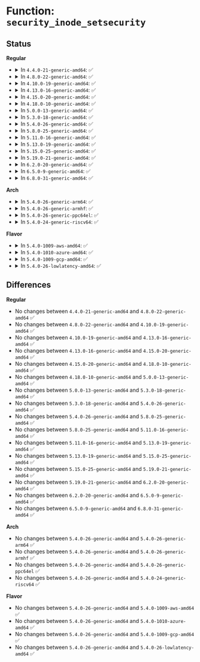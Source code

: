 # Function: <code>security_inode_setsecurity</code>

## Status
<b>Regular</b>
<ul>
<li>
<details>
<summary>In <code>4.4.0-21-generic-amd64</code>: ✅</summary>

```c
int security_inode_setsecurity(struct inode * inode, const char * name, const void * value, size_t size, int flags)
```

```json
{
  "name": "security_inode_setsecurity",
  "collision_type": "Unique Global",
  "inline_type": "No",
  "funcs": [
    {
      "addr": 18446744071582244032,
      "name": "security_inode_setsecurity",
      "external": true,
      "loc": "security/security.c:716",
      "file": "security/security.c",
      "inline": "seen, unknown",
      "caller_inline": [],
      "caller_func": [
        "fs/xattr.c:__vfs_setxattr_noperm",
        "fs/kernfs/inode.c:kernfs_iop_setxattr"
      ]
    }
  ],
  "symbols": [
    {
      "addr": 18446744071582244032,
      "name": "security_inode_setsecurity",
      "section": ".text",
      "bind": "STB_GLOBAL",
      "size": 118
    }
  ]
}
```
</details>
</li>
<li>
<details>
<summary>In <code>4.8.0-22-generic-amd64</code>: ✅</summary>

```c
int security_inode_setsecurity(struct inode * inode, const char * name, const void * value, size_t size, int flags)
```

```json
{
  "name": "security_inode_setsecurity",
  "collision_type": "Unique Global",
  "inline_type": "No",
  "funcs": [
    {
      "addr": 18446744071582462736,
      "name": "security_inode_setsecurity",
      "external": true,
      "loc": "security/security.c:727",
      "file": "security/security.c",
      "inline": "seen, unknown",
      "caller_inline": [],
      "caller_func": [
        "fs/xattr.c:__vfs_setxattr_noperm",
        "fs/kernfs/inode.c:kernfs_iop_setxattr"
      ]
    }
  ],
  "symbols": [
    {
      "addr": 18446744071582462736,
      "name": "security_inode_setsecurity",
      "section": ".text",
      "bind": "STB_GLOBAL",
      "size": 142
    }
  ]
}
```
</details>
</li>
<li>
<details>
<summary>In <code>4.10.0-19-generic-amd64</code>: ✅</summary>

```c
int security_inode_setsecurity(struct inode * inode, const char * name, const void * value, size_t size, int flags)
```

```json
{
  "name": "security_inode_setsecurity",
  "collision_type": "Unique Global",
  "inline_type": "No",
  "funcs": [
    {
      "addr": 18446744071582555200,
      "name": "security_inode_setsecurity",
      "external": true,
      "loc": "security/security.c:736",
      "file": "security/security.c",
      "inline": "seen, unknown",
      "caller_inline": [],
      "caller_func": [
        "fs/xattr.c:__vfs_setxattr_noperm",
        "fs/kernfs/inode.c:kernfs_security_xattr_set"
      ]
    }
  ],
  "symbols": [
    {
      "addr": 18446744071582555200,
      "name": "security_inode_setsecurity",
      "section": ".text",
      "bind": "STB_GLOBAL",
      "size": 142
    }
  ]
}
```
</details>
</li>
<li>
<details>
<summary>In <code>4.13.0-16-generic-amd64</code>: ✅</summary>

```c
int security_inode_setsecurity(struct inode * inode, const char * name, const void * value, size_t size, int flags)
```

```json
{
  "name": "security_inode_setsecurity",
  "collision_type": "Unique Global",
  "inline_type": "No",
  "funcs": [
    {
      "addr": 18446744071582642192,
      "name": "security_inode_setsecurity",
      "external": true,
      "loc": "security/security.c:1341",
      "file": "security/security.c",
      "inline": "seen, unknown",
      "caller_inline": [],
      "caller_func": [
        "fs/xattr.c:__vfs_setxattr_noperm",
        "fs/kernfs/inode.c:kernfs_security_xattr_set"
      ]
    }
  ],
  "symbols": [
    {
      "addr": 18446744071582642192,
      "name": "security_inode_setsecurity",
      "section": ".text",
      "bind": "STB_GLOBAL",
      "size": 139
    }
  ]
}
```
</details>
</li>
<li>
<details>
<summary>In <code>4.15.0-20-generic-amd64</code>: ✅</summary>

```c
int security_inode_setsecurity(struct inode * inode, const char * name, const void * value, size_t size, int flags)
```

```json
{
  "name": "security_inode_setsecurity",
  "collision_type": "Unique Global",
  "inline_type": "No",
  "funcs": [
    {
      "addr": 18446744071582796480,
      "name": "security_inode_setsecurity",
      "external": true,
      "loc": "security/security.c:1290",
      "file": "security/security.c",
      "inline": "seen, unknown",
      "caller_inline": [],
      "caller_func": [
        "fs/xattr.c:__vfs_setxattr_noperm",
        "fs/kernfs/inode.c:kernfs_security_xattr_set"
      ]
    }
  ],
  "symbols": [
    {
      "addr": 18446744071582796480,
      "name": "security_inode_setsecurity",
      "section": ".text",
      "bind": "STB_GLOBAL",
      "size": 149
    }
  ]
}
```
</details>
</li>
<li>
<details>
<summary>In <code>4.18.0-10-generic-amd64</code>: ✅</summary>

```c
int security_inode_setsecurity(struct inode * inode, const char * name, const void * value, size_t size, int flags)
```

```json
{
  "name": "security_inode_setsecurity",
  "collision_type": "Unique Global",
  "inline_type": "No",
  "funcs": [
    {
      "addr": 18446744071582994032,
      "name": "security_inode_setsecurity",
      "external": true,
      "loc": "security/security.c:832",
      "file": "security/security.c",
      "inline": "seen, unknown",
      "caller_inline": [],
      "caller_func": [
        "fs/xattr.c:__vfs_setxattr_noperm",
        "fs/kernfs/inode.c:kernfs_security_xattr_set"
      ]
    }
  ],
  "symbols": [
    {
      "addr": 18446744071582994032,
      "name": "security_inode_setsecurity",
      "section": ".text",
      "bind": "STB_GLOBAL",
      "size": 137
    }
  ]
}
```
</details>
</li>
<li>
<details>
<summary>In <code>5.0.0-13-generic-amd64</code>: ✅</summary>

```c
int security_inode_setsecurity(struct inode * inode, const char * name, const void * value, size_t size, int flags)
```

```json
{
  "name": "security_inode_setsecurity",
  "collision_type": "Unique Global",
  "inline_type": "No",
  "funcs": [
    {
      "addr": 18446744071583105600,
      "name": "security_inode_setsecurity",
      "external": true,
      "loc": "security/security.c:1353",
      "file": "security/security.c",
      "inline": "seen, unknown",
      "caller_inline": [],
      "caller_func": [
        "fs/xattr.c:__vfs_setxattr_noperm",
        "fs/kernfs/inode.c:kernfs_security_xattr_set"
      ]
    }
  ],
  "symbols": [
    {
      "addr": 18446744071583105600,
      "name": "security_inode_setsecurity",
      "section": ".text",
      "bind": "STB_GLOBAL",
      "size": 137
    }
  ]
}
```
</details>
</li>
<li>
<details>
<summary>In <code>5.3.0-18-generic-amd64</code>: ✅</summary>

```c
int security_inode_setsecurity(struct inode * inode, const char * name, const void * value, size_t size, int flags)
```

```json
{
  "name": "security_inode_setsecurity",
  "collision_type": "Unique Global",
  "inline_type": "No",
  "funcs": [
    {
      "addr": 18446744071583291680,
      "name": "security_inode_setsecurity",
      "external": true,
      "loc": "security/security.c:1366",
      "file": "security/security.c",
      "inline": "seen, unknown",
      "caller_inline": [],
      "caller_func": [
        "fs/xattr.c:__vfs_setxattr_noperm"
      ]
    }
  ],
  "symbols": [
    {
      "addr": 18446744071583291680,
      "name": "security_inode_setsecurity",
      "section": ".text",
      "bind": "STB_GLOBAL",
      "size": 133
    }
  ]
}
```
</details>
</li>
<li>
<details>
<summary>In <code>5.4.0-26-generic-amd64</code>: ✅</summary>

```c
int security_inode_setsecurity(struct inode * inode, const char * name, const void * value, size_t size, int flags)
```

```json
{
  "name": "security_inode_setsecurity",
  "collision_type": "Unique Global",
  "inline_type": "No",
  "funcs": [
    {
      "addr": 18446744071583396720,
      "name": "security_inode_setsecurity",
      "external": true,
      "loc": "security/security.c:1406",
      "file": "security/security.c",
      "inline": "seen, unknown",
      "caller_inline": [],
      "caller_func": [
        "fs/xattr.c:__vfs_setxattr_noperm"
      ]
    }
  ],
  "symbols": [
    {
      "addr": 18446744071583396720,
      "name": "security_inode_setsecurity",
      "section": ".text",
      "bind": "STB_GLOBAL",
      "size": 133
    }
  ]
}
```
</details>
</li>
<li>
<details>
<summary>In <code>5.8.0-25-generic-amd64</code>: ✅</summary>

```c
int security_inode_setsecurity(struct inode * inode, const char * name, const void * value, size_t size, int flags)
```

```json
{
  "name": "security_inode_setsecurity",
  "collision_type": "Unique Global",
  "inline_type": "No",
  "funcs": [
    {
      "addr": 18446744071583736192,
      "name": "security_inode_setsecurity",
      "external": true,
      "loc": "security/security.c:1554",
      "file": "security/security.c",
      "inline": "seen, unknown",
      "caller_inline": [],
      "caller_func": [
        "fs/xattr.c:__vfs_setxattr_noperm"
      ]
    }
  ],
  "symbols": [
    {
      "addr": 18446744071583736192,
      "name": "security_inode_setsecurity",
      "section": ".text",
      "bind": "STB_GLOBAL",
      "size": 133
    }
  ]
}
```
</details>
</li>
<li>
<details>
<summary>In <code>5.11.0-16-generic-amd64</code>: ✅</summary>

```c
int security_inode_setsecurity(struct inode * inode, const char * name, const void * value, size_t size, int flags)
```

```json
{
  "name": "security_inode_setsecurity",
  "collision_type": "Unique Global",
  "inline_type": "No",
  "funcs": [
    {
      "addr": 18446744071583856528,
      "name": "security_inode_setsecurity",
      "external": true,
      "loc": "security/security.c:1556",
      "file": "security/security.c",
      "inline": "seen, unknown",
      "caller_inline": [],
      "caller_func": [
        "fs/xattr.c:__vfs_setxattr_noperm"
      ]
    }
  ],
  "symbols": [
    {
      "addr": 18446744071583856528,
      "name": "security_inode_setsecurity",
      "section": ".text",
      "bind": "STB_GLOBAL",
      "size": 133
    }
  ]
}
```
</details>
</li>
<li>
<details>
<summary>In <code>5.13.0-19-generic-amd64</code>: ✅</summary>

```c
int security_inode_setsecurity(struct inode * inode, const char * name, const void * value, size_t size, int flags)
```

```json
{
  "name": "security_inode_setsecurity",
  "collision_type": "Unique Global",
  "inline_type": "No",
  "funcs": [
    {
      "addr": 18446744071583882336,
      "name": "security_inode_setsecurity",
      "external": true,
      "loc": "security/security.c:1607",
      "file": "security/security.c",
      "inline": "seen, unknown",
      "caller_inline": [],
      "caller_func": [
        "fs/xattr.c:__vfs_setxattr_noperm"
      ]
    }
  ],
  "symbols": [
    {
      "addr": 18446744071583882336,
      "name": "security_inode_setsecurity",
      "section": ".text",
      "bind": "STB_GLOBAL",
      "size": 133
    }
  ]
}
```
</details>
</li>
<li>
<details>
<summary>In <code>5.15.0-25-generic-amd64</code>: ✅</summary>

```c
int security_inode_setsecurity(struct inode * inode, const char * name, const void * value, size_t size, int flags)
```

```json
{
  "name": "security_inode_setsecurity",
  "collision_type": "Unique Global",
  "inline_type": "No",
  "funcs": [
    {
      "addr": 18446744071584246640,
      "name": "security_inode_setsecurity",
      "external": true,
      "loc": "security/security.c:1614",
      "file": "security/security.c",
      "inline": "seen, unknown",
      "caller_inline": [],
      "caller_func": [
        "fs/xattr.c:__vfs_setxattr_noperm"
      ]
    }
  ],
  "symbols": [
    {
      "addr": 18446744071584246640,
      "name": "security_inode_setsecurity",
      "section": ".text",
      "bind": "STB_GLOBAL",
      "size": 133
    }
  ]
}
```
</details>
</li>
<li>
<details>
<summary>In <code>5.19.0-21-generic-amd64</code>: ✅</summary>

```c
int security_inode_setsecurity(struct inode * inode, const char * name, const void * value, size_t size, int flags)
```

```json
{
  "name": "security_inode_setsecurity",
  "collision_type": "Unique Global",
  "inline_type": "No",
  "funcs": [
    {
      "addr": 18446744071584855536,
      "name": "security_inode_setsecurity",
      "external": true,
      "loc": "security/security.c:1620",
      "file": "security/security.c",
      "inline": "seen, unknown",
      "caller_inline": [],
      "caller_func": [
        "fs/xattr.c:__vfs_setxattr_noperm"
      ]
    }
  ],
  "symbols": [
    {
      "addr": 18446744071584855536,
      "name": "security_inode_setsecurity",
      "section": ".text",
      "bind": "STB_GLOBAL",
      "size": 163
    }
  ]
}
```
</details>
</li>
<li>
<details>
<summary>In <code>6.2.0-20-generic-amd64</code>: ✅</summary>

```c
int security_inode_setsecurity(struct inode * inode, const char * name, const void * value, size_t size, int flags)
```

```json
{
  "name": "security_inode_setsecurity",
  "collision_type": "Unique Global",
  "inline_type": "No",
  "funcs": [
    {
      "addr": 18446744071585559456,
      "name": "security_inode_setsecurity",
      "external": true,
      "loc": "security/security.c:1661",
      "file": "security/security.c",
      "inline": "seen, unknown",
      "caller_inline": [],
      "caller_func": [
        "fs/xattr.c:__vfs_setxattr_noperm"
      ]
    }
  ],
  "symbols": [
    {
      "addr": 18446744071585559456,
      "name": "security_inode_setsecurity",
      "section": ".text",
      "bind": "STB_GLOBAL",
      "size": 163
    }
  ]
}
```
</details>
</li>
<li>
<details>
<summary>In <code>6.5.0-9-generic-amd64</code>: ✅</summary>

```c
int security_inode_setsecurity(struct inode * inode, const char * name, const void * value, size_t size, int flags)
```

```json
{
  "name": "security_inode_setsecurity",
  "collision_type": "Unique Global",
  "inline_type": "No",
  "funcs": [
    {
      "addr": 18446744071585790352,
      "name": "security_inode_setsecurity",
      "external": true,
      "loc": "security/security.c:2554",
      "file": "security/security.c",
      "inline": "seen, unknown",
      "caller_inline": [],
      "caller_func": [
        "fs/xattr.c:__vfs_setxattr_noperm"
      ]
    }
  ],
  "symbols": [
    {
      "addr": 18446744071585790352,
      "name": "security_inode_setsecurity",
      "section": ".text",
      "bind": "STB_GLOBAL",
      "size": 163
    }
  ]
}
```
</details>
</li>
<li>
<details>
<summary>In <code>6.8.0-31-generic-amd64</code>: ✅</summary>

```c
int security_inode_setsecurity(struct inode * inode, const char * name, const void * value, size_t size, int flags)
```

```json
{
  "name": "security_inode_setsecurity",
  "collision_type": "Unique Global",
  "inline_type": "No",
  "funcs": [
    {
      "addr": 18446744071586038512,
      "name": "security_inode_setsecurity",
      "external": true,
      "loc": "security/security.c:2628",
      "file": "security/security.c",
      "inline": "seen, unknown",
      "caller_inline": [],
      "caller_func": [
        "fs/xattr.c:__vfs_setxattr_noperm"
      ]
    }
  ],
  "symbols": [
    {
      "addr": 18446744071586038512,
      "name": "security_inode_setsecurity",
      "section": ".text",
      "bind": "STB_GLOBAL",
      "size": 163
    }
  ]
}
```
</details>
</li>
</ul>
<b>Arch</b>
<ul>
<li>
<details>
<summary>In <code>5.4.0-26-generic-arm64</code>: ✅</summary>

```c
int security_inode_setsecurity(struct inode * inode, const char * name, const void * value, size_t size, int flags)
```

```json
{
  "name": "security_inode_setsecurity",
  "collision_type": "Unique Global",
  "inline_type": "No",
  "funcs": [
    {
      "addr": 18446603336495148776,
      "name": "security_inode_setsecurity",
      "external": true,
      "loc": "security/security.c:1406",
      "file": "security/security.c",
      "inline": "seen, unknown",
      "caller_inline": [],
      "caller_func": [
        "fs/xattr.c:__vfs_setxattr_noperm"
      ]
    }
  ],
  "symbols": [
    {
      "addr": 18446603336495148776,
      "name": "security_inode_setsecurity",
      "section": ".text",
      "bind": "STB_GLOBAL",
      "size": 160
    }
  ]
}
```
</details>
</li>
<li>
<details>
<summary>In <code>5.4.0-26-generic-armhf</code>: ✅</summary>

```c
int security_inode_setsecurity(struct inode * inode, const char * name, const void * value, size_t size, int flags)
```

```json
{
  "name": "security_inode_setsecurity",
  "collision_type": "Unique Global",
  "inline_type": "No",
  "funcs": [
    {
      "addr": 3228536456,
      "name": "security_inode_setsecurity",
      "external": true,
      "loc": "security/security.c:1406",
      "file": "security/security.c",
      "inline": "seen, unknown",
      "caller_inline": [],
      "caller_func": [
        "fs/xattr.c:__vfs_setxattr_noperm"
      ]
    }
  ],
  "symbols": [
    {
      "addr": 3228536456,
      "name": "security_inode_setsecurity",
      "section": ".text",
      "bind": "STB_GLOBAL",
      "size": 148
    }
  ]
}
```
</details>
</li>
<li>
<details>
<summary>In <code>5.4.0-26-generic-ppc64el</code>: ✅</summary>

```c
int security_inode_setsecurity(struct inode * inode, const char * name, const void * value, size_t size, int flags)
```

```json
{
  "name": "security_inode_setsecurity",
  "collision_type": "Unique Global",
  "inline_type": "No",
  "funcs": [
    {
      "addr": 13835058055289072160,
      "name": "security_inode_setsecurity",
      "external": true,
      "loc": "security/security.c:1406",
      "file": "security/security.c",
      "inline": "seen, unknown",
      "caller_inline": [],
      "caller_func": [
        "fs/xattr.c:__vfs_setxattr_noperm"
      ]
    }
  ],
  "symbols": [
    {
      "addr": 13835058055289072160,
      "name": "security_inode_setsecurity",
      "section": ".text",
      "bind": "STB_GLOBAL",
      "size": 264
    }
  ]
}
```
</details>
</li>
<li>
<details>
<summary>In <code>5.4.0-24-generic-riscv64</code>: ✅</summary>

```c
int security_inode_setsecurity(struct inode * inode, const char * name, const void * value, size_t size, int flags)
```

```json
{
  "name": "security_inode_setsecurity",
  "collision_type": "Unique Global",
  "inline_type": "No",
  "funcs": [
    {
      "addr": 18446743936274396588,
      "name": "security_inode_setsecurity",
      "external": true,
      "loc": "security/security.c:1406",
      "file": "security/security.c",
      "inline": "seen, unknown",
      "caller_inline": [],
      "caller_func": [
        "fs/xattr.c:__vfs_setxattr_noperm"
      ]
    }
  ],
  "symbols": [
    {
      "addr": 18446743936274396588,
      "name": "security_inode_setsecurity",
      "section": ".text",
      "bind": "STB_GLOBAL",
      "size": 118
    }
  ]
}
```
</details>
</li>
</ul>
<b>Flavor</b>
<ul>
<li>
<details>
<summary>In <code>5.4.0-1009-aws-amd64</code>: ✅</summary>

```c
int security_inode_setsecurity(struct inode * inode, const char * name, const void * value, size_t size, int flags)
```

```json
{
  "name": "security_inode_setsecurity",
  "collision_type": "Unique Global",
  "inline_type": "No",
  "funcs": [
    {
      "addr": 18446744071583365456,
      "name": "security_inode_setsecurity",
      "external": true,
      "loc": "security/security.c:1406",
      "file": "security/security.c",
      "inline": "seen, unknown",
      "caller_inline": [],
      "caller_func": [
        "fs/xattr.c:__vfs_setxattr_noperm"
      ]
    }
  ],
  "symbols": [
    {
      "addr": 18446744071583365456,
      "name": "security_inode_setsecurity",
      "section": ".text",
      "bind": "STB_GLOBAL",
      "size": 133
    }
  ]
}
```
</details>
</li>
<li>
<details>
<summary>In <code>5.4.0-1010-azure-amd64</code>: ✅</summary>

```c
int security_inode_setsecurity(struct inode * inode, const char * name, const void * value, size_t size, int flags)
```

```json
{
  "name": "security_inode_setsecurity",
  "collision_type": "Unique Global",
  "inline_type": "No",
  "funcs": [
    {
      "addr": 18446744071583302560,
      "name": "security_inode_setsecurity",
      "external": true,
      "loc": "security/security.c:1406",
      "file": "security/security.c",
      "inline": "seen, unknown",
      "caller_inline": [],
      "caller_func": [
        "fs/xattr.c:__vfs_setxattr_noperm"
      ]
    }
  ],
  "symbols": [
    {
      "addr": 18446744071583302560,
      "name": "security_inode_setsecurity",
      "section": ".text",
      "bind": "STB_GLOBAL",
      "size": 133
    }
  ]
}
```
</details>
</li>
<li>
<details>
<summary>In <code>5.4.0-1009-gcp-amd64</code>: ✅</summary>

```c
int security_inode_setsecurity(struct inode * inode, const char * name, const void * value, size_t size, int flags)
```

```json
{
  "name": "security_inode_setsecurity",
  "collision_type": "Unique Global",
  "inline_type": "No",
  "funcs": [
    {
      "addr": 18446744071583349232,
      "name": "security_inode_setsecurity",
      "external": true,
      "loc": "security/security.c:1406",
      "file": "security/security.c",
      "inline": "seen, unknown",
      "caller_inline": [],
      "caller_func": [
        "fs/xattr.c:__vfs_setxattr_noperm"
      ]
    }
  ],
  "symbols": [
    {
      "addr": 18446744071583349232,
      "name": "security_inode_setsecurity",
      "section": ".text",
      "bind": "STB_GLOBAL",
      "size": 133
    }
  ]
}
```
</details>
</li>
<li>
<details>
<summary>In <code>5.4.0-26-lowlatency-amd64</code>: ✅</summary>

```c
int security_inode_setsecurity(struct inode * inode, const char * name, const void * value, size_t size, int flags)
```

```json
{
  "name": "security_inode_setsecurity",
  "collision_type": "Unique Global",
  "inline_type": "No",
  "funcs": [
    {
      "addr": 18446744071583444416,
      "name": "security_inode_setsecurity",
      "external": true,
      "loc": "security/security.c:1406",
      "file": "security/security.c",
      "inline": "seen, unknown",
      "caller_inline": [],
      "caller_func": [
        "fs/xattr.c:__vfs_setxattr_noperm"
      ]
    }
  ],
  "symbols": [
    {
      "addr": 18446744071583444416,
      "name": "security_inode_setsecurity",
      "section": ".text",
      "bind": "STB_GLOBAL",
      "size": 133
    }
  ]
}
```
</details>
</li>
</ul>

## Differences
<b>Regular</b>
<ul>
<li>
No changes between <code>4.4.0-21-generic-amd64</code> and <code>4.8.0-22-generic-amd64</code> ✅
</li>
<li>
No changes between <code>4.8.0-22-generic-amd64</code> and <code>4.10.0-19-generic-amd64</code> ✅
</li>
<li>
No changes between <code>4.10.0-19-generic-amd64</code> and <code>4.13.0-16-generic-amd64</code> ✅
</li>
<li>
No changes between <code>4.13.0-16-generic-amd64</code> and <code>4.15.0-20-generic-amd64</code> ✅
</li>
<li>
No changes between <code>4.15.0-20-generic-amd64</code> and <code>4.18.0-10-generic-amd64</code> ✅
</li>
<li>
No changes between <code>4.18.0-10-generic-amd64</code> and <code>5.0.0-13-generic-amd64</code> ✅
</li>
<li>
No changes between <code>5.0.0-13-generic-amd64</code> and <code>5.3.0-18-generic-amd64</code> ✅
</li>
<li>
No changes between <code>5.3.0-18-generic-amd64</code> and <code>5.4.0-26-generic-amd64</code> ✅
</li>
<li>
No changes between <code>5.4.0-26-generic-amd64</code> and <code>5.8.0-25-generic-amd64</code> ✅
</li>
<li>
No changes between <code>5.8.0-25-generic-amd64</code> and <code>5.11.0-16-generic-amd64</code> ✅
</li>
<li>
No changes between <code>5.11.0-16-generic-amd64</code> and <code>5.13.0-19-generic-amd64</code> ✅
</li>
<li>
No changes between <code>5.13.0-19-generic-amd64</code> and <code>5.15.0-25-generic-amd64</code> ✅
</li>
<li>
No changes between <code>5.15.0-25-generic-amd64</code> and <code>5.19.0-21-generic-amd64</code> ✅
</li>
<li>
No changes between <code>5.19.0-21-generic-amd64</code> and <code>6.2.0-20-generic-amd64</code> ✅
</li>
<li>
No changes between <code>6.2.0-20-generic-amd64</code> and <code>6.5.0-9-generic-amd64</code> ✅
</li>
<li>
No changes between <code>6.5.0-9-generic-amd64</code> and <code>6.8.0-31-generic-amd64</code> ✅
</li>
</ul>
<b>Arch</b>
<ul>
<li>
No changes between <code>5.4.0-26-generic-amd64</code> and <code>5.4.0-26-generic-arm64</code> ✅
</li>
<li>
No changes between <code>5.4.0-26-generic-amd64</code> and <code>5.4.0-26-generic-armhf</code> ✅
</li>
<li>
No changes between <code>5.4.0-26-generic-amd64</code> and <code>5.4.0-26-generic-ppc64el</code> ✅
</li>
<li>
No changes between <code>5.4.0-26-generic-amd64</code> and <code>5.4.0-24-generic-riscv64</code> ✅
</li>
</ul>
<b>Flavor</b>
<ul>
<li>
No changes between <code>5.4.0-26-generic-amd64</code> and <code>5.4.0-1009-aws-amd64</code> ✅
</li>
<li>
No changes between <code>5.4.0-26-generic-amd64</code> and <code>5.4.0-1010-azure-amd64</code> ✅
</li>
<li>
No changes between <code>5.4.0-26-generic-amd64</code> and <code>5.4.0-1009-gcp-amd64</code> ✅
</li>
<li>
No changes between <code>5.4.0-26-generic-amd64</code> and <code>5.4.0-26-lowlatency-amd64</code> ✅
</li>
</ul>
